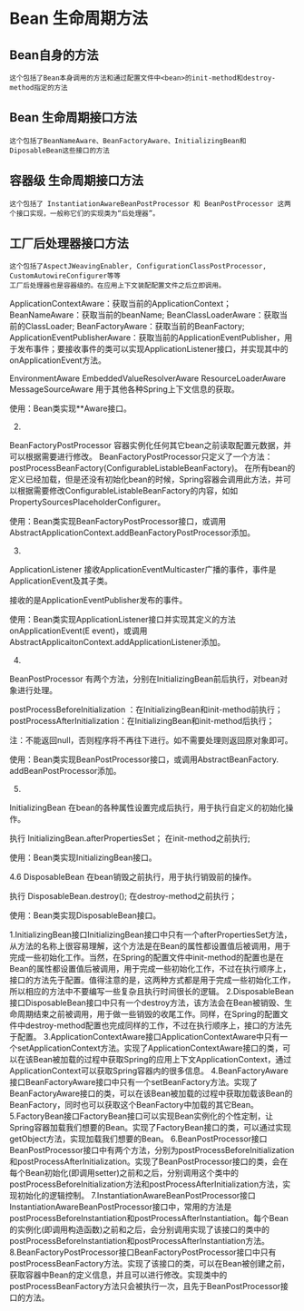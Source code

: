 # Bean 生命周期方法
## Bean自身的方法
    这个包括了Bean本身调用的方法和通过配置文件中<bean>的init-method和destroy-method指定的方法

## Bean 生命周期接口方法
    这个包括了BeanNameAware、BeanFactoryAware、InitializingBean和DiposableBean这些接口的方法

## 容器级 生命周期接口方法

    这个包括了 InstantiationAwareBeanPostProcessor 和 BeanPostProcessor 这两个接口实现，一般称它们的实现类为“后处理器”。

## 工厂后处理器接口方法
    这个包括了AspectJWeavingEnabler, ConfigurationClassPostProcessor, CustomAutowireConfigurer等等
    工厂后处理器也是容器级的。在应用上下文装配配置文件之后立即调用。


ApplicationContextAware：获取当前的ApplicationContext；
BeanNameAware：获取当前的beanName;
BeanClassLoaderAware：获取当前的ClassLoader;
BeanFactoryAware：获取当前的BeanFactory;
ApplicationEventPublisherAware：获取当前的ApplicationEventPublisher，用于发布事件；要接收事件的类可以实现ApplicationListener接口，并实现其中的onApplicationEvent方法。

EnvironmentAware
EmbeddedValueResolverAware
ResourceLoaderAware
MessageSourceAware
用于其他各种Spring上下文信息的获取。

使用：Bean类实现**Aware接口。

2.
BeanFactoryPostProcessor
容器实例化任何其它bean之前读取配置元数据，并可以根据需要进行修改。
BeanFactoryPostProcessor只定义了一个方法：postProcessBeanFactory(ConfigurableListableBeanFactory)。
在所有bean的定义已经加载，但是还没有初始化bean的时候，Spring容器会调用此方法，并可以根据需要修改ConfigurableListableBeanFactory的内容，如如PropertySourcesPlaceholderConfigurer。

使用：Bean类实现BeanFactoryPostProcessor接口，或调用AbstractApplicationContext.addBeanFactoryPostProcessor添加。

3.
ApplicationListener
接收ApplicationEventMulticaster广播的事件，事件是ApplicationEvent及其子类。

接收的是ApplicationEventPublisher发布的事件。


使用：Bean类实现ApplicationListener接口并实现其定义的方法onApplicationEvent(E event)，或调用AbstractApplicaitonContext.addApplicationListener添加。


4.
BeanPostProcessor
有两个方法，分别在InitializingBean前后执行，对bean对象进行处理。

postProcessBeforeInitialization ：在InitializingBean和init-method前执行；
postProcessAfterInitialization：在InitializingBean和init-method后执行；

注：不能返回null，否则程序将不再往下进行。如不需要处理则返回原对象即可。

使用：Bean类实现BeanPostProcessor接口，或调用AbstractBeanFactory. addBeanPostProcessor添加。

5.
InitializingBean
在bean的各种属性设置完成后执行，用于执行自定义的初始化操作。

执行 InitializingBean.afterPropertiesSet；
在init-method之前执行;


使用：Bean类实现InitializingBean接口。

4.6 DisposableBean
在bean销毁之前执行，用于执行销毁前的操作。

执行 DisposableBean.destroy();
在destroy-method之前执行；


使用：Bean类实现DisposableBean接口。


1.InitializingBean接口InitializingBean接口中只有一个afterPropertiesSet方法，从方法的名称上很容易理解，这个方法是在Bean的属性都设置值后被调用，用于完成一些初始化工作。当然，在Spring的配置文件中init-method的配置也是在Bean的属性都设置值后被调用，用于完成一些初始化工作，不过在执行顺序上，接口的方法先于配置。值得注意的是，这两种方式都是用于完成一些初始化工作，所以相应的方法中不要编写一些复杂且执行时间很长的逻辑。
2.DisposableBean接口DisposableBean接口中只有一个destroy方法，该方法会在Bean被销毁、生命周期结束之前被调用，用于做一些销毁的收尾工作。同样，在Spring的配置文件中destroy-method配置也完成同样的工作，不过在执行顺序上，接口的方法先于配置。
3.ApplicationContextAware接口ApplicationContextAware中只有一个setApplicationContext方法。实现了ApplicationContextAware接口的类，可以在该Bean被加载的过程中获取Spring的应用上下文ApplicationContext，通过ApplicationContext可以获取Spring容器内的很多信息。
4.BeanFactoryAware接口BeanFactoryAware接口中只有一个setBeanFactory方法。实现了BeanFactoryAware接口的类，可以在该Bean被加载的过程中获取加载该Bean的BeanFactory，同时也可以获取这个BeanFactory中加载的其它Bean。
5.FactoryBean接口FactoryBean接口可以实现Bean实例化的个性定制，让Spring容器加载我们想要的Bean。实现了FactoryBean接口的类，可以通过实现getObject方法，实现加载我们想要的Bean。
6.BeanPostProcessor接口BeanPostProcessor接口中有两个方法，分别为postProcessBeforeInitialization和postProcessAfterInitialization。实现了BeanPostProcessor接口的类，会在每个Bean初始化(即调用setter)之前和之后，分别调用这个类中的postProcessBeforeInitialization方法和postProcessAfterInitialization方法，实现初始化的逻辑控制。
7.InstantiationAwareBeanPostProcessor接口InstantiationAwareBeanPostProcessor接口中，常用的方法是postProcessBeforeInstantiation和postProcessAfterInstantiation。每个Bean的实例化(即调用构造函数)之前和之后，会分别调用实现了该接口的类中的postProcessBeforeInstantiation和postProcessAfterInstantiation方法。
8.BeanFactoryPostProcessor接口BeanFactoryPostProcessor接口中只有postProcessBeanFactory方法。实现了该接口的类，可以在Bean被创建之前，获取容器中Bean的定义信息，并且可以进行修改。实现类中的postProcessBeanFactory方法只会被执行一次，且先于BeanPostProcessor接口的方法。
